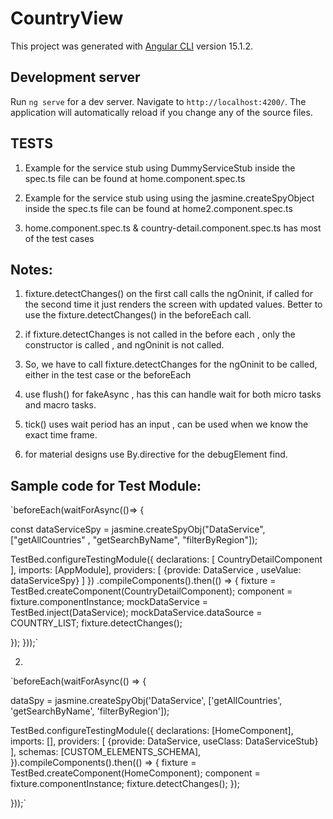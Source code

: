 # CountryView

This project was generated with [Angular CLI](https://github.com/angular/angular-cli) version 15.1.2.

## Development server

Run `ng serve` for a dev server. Navigate to `http://localhost:4200/`. The application will automatically reload if you change any of the source files.



## TESTS 
 1. Example for the service stub using DummyServiceStub inside the spec.ts file can be found at home.component.spec.ts

 2. Example for the service stub using using the jasmine.createSpyObject inside the spec.ts file can be found at home2.component.spec.ts
3.  home.component.spec.ts & country-detail.component.spec.ts has most of the test cases





## **Notes:**

 1. fixture.detectChanges() on the first call calls the ngOninit, if called for the second time it just renders the screen with updated values. Better to use the fixture.detectChanges() in the beforeEach call.

2. if fixture.detectChanges is not called in the before each , only the constructor is called , and ngOninit is not called.

3. So, we have to call fixture.detectChanges for the ngOninit to be called, either in the test case or the beforeEach

4.  use flush() for fakeAsync , has this can handle wait for both micro tasks and macro tasks.

5. tick() uses wait period has an input , can be used when we know the exact time frame.

6. for material designs use By.directive for the debugElement find.



## Sample code for Test Module:



`beforeEach(waitForAsync(()=> {

  const dataServiceSpy = jasmine.createSpyObj("DataService",
    ["getAllCountries" , "getSearchByName", "filterByRegion"]);

   TestBed.configureTestingModule({
    declarations: [ CountryDetailComponent ],
    imports: [AppModule],
    providers: [
      {provide: DataService , useValue: dataServiceSpy}
    ]
  })
  .compileComponents().then(() => {
     fixture = TestBed.createComponent(CountryDetailComponent);
     component = fixture.componentInstance;
     mockDataService = TestBed.inject(DataService);
     mockDataService.dataSource = COUNTRY_LIST;
     fixture.detectChanges();

   });
}));`



2.

`beforeEach(waitForAsync(() => {

  dataSpy = jasmine.createSpyObj('DataService',
    ['getAllCountries', 'getSearchByName', 'filterByRegion']);


  TestBed.configureTestingModule({
    declarations: [HomeComponent],
    imports: [],
    providers: [
      {provide: DataService, useClass: DataServiceStub}
    ],
    schemas: [CUSTOM_ELEMENTS_SCHEMA],
  }).compileComponents().then(() => {
    fixture = TestBed.createComponent(HomeComponent);
    component = fixture.componentInstance;
    fixture.detectChanges();
  });

}));`





 
